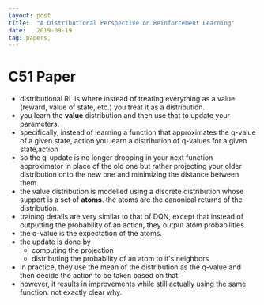 ```yaml
---
layout: post
title:  "A Distributional Perspective on Reinforcement Learning"
date:   2019-09-19
tag: papers, 
---
```

# C51 Paper

- distributional RL is where instead of treating everything as a value (reward, value of state, etc.) you treat it as a distribution.
- you learn the **value** distribution and then use that to update your parameters.
- specifically, instead of learning a function that approximates the q-value of a given state, action you learn a distribution of q-values for a given state,action
- so the q-update is no longer dropping in your next function approximator in place of the old one but rather projecting your older distribution onto the new one and minimizing the distance between them.
- the value distribution is modelled using a discrete distribution whose support is a set of **atoms**. the atoms are the canonical returns of the distribution.
- training details are very similar to that of DQN, except that instead of outputting the probability of an action, they output atom probabilities.
- the q-value is the expectation of the atoms. 
- the update is done by 
  - computing the projection
  - distributing the probability of an atom to it's neighbors
- in practice, they use the mean of the distribution as the q-value and then decide the action to be taken based on that
- however, it results in improvements while still actually using the same function. not exactly clear why. 
